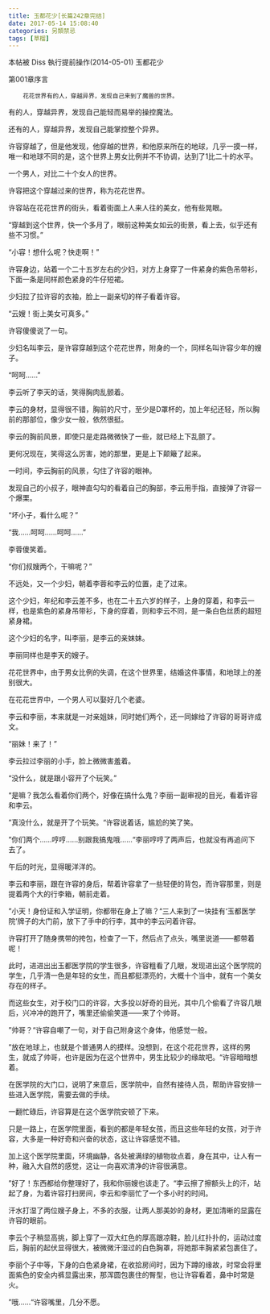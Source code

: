 ```yaml
---
title: 玉都花少[长篇242章完结]
date: 2017-05-14 15:08:40
categories: 另類禁忌
tags: [草榴]
---
```

本帖被 Diss 執行提前操作(2014-05-01)
玉都花少

第001章序言

 
        花花世界有的人，穿越异界，发现自己来到了魔兽的世界。

有的人，穿越异界，发现自己能轻而易举的操控魔法。

还有的人，穿越异界，发现自己能掌控整个异界。

许容穿越了，但是他发现，他穿越的世界，和他原来所在的地球，几乎一摸一样，唯一和地球不同的是，这个世界上男女比例并不不协调，达到了1比二十的水平。

一个男人，对比二十个女人的世界。

许容把这个穿越过来的世界，称为花花世界。

许容站在花花世界的街头，看着街面上人来人往的美女，他有些晃眼。

“穿越到这个世界，快一个多月了，眼前这种美女如云的街景，看上去，似乎还有些不习惯。”

“小容！想什么呢？快走啊！”

许容身边，站着一个二十五岁左右的少妇，对方上身穿了一件紧身的紫色吊带衫，下面一条是同样颜色紧身的牛仔短裙。

少妇拉了拉许容的衣袖，脸上一副亲切的样子看着许容。

“云嫂！街上美女可真多。”

许容傻傻说了一句。

少妇名叫李云，是许容穿越到这个花花世界，附身的一个，同样名叫许容少年的嫂子。

“呵呵……”

李云听了李天的话，笑得胸肉乱颤着。

李云的身材，显得很不错，胸前的尺寸，至少是D罩杯的，加上年纪还轻，所以胸前的那部位，像少女一般，依然很挺。

李云的胸前风景，即使只是走路微微快了一些，就已经上下乱颤了。

更何况现在，笑得这么厉害，她的那里，更是上下颠簸了起来。

一时间，李云胸前的风景，勾住了许容的眼神。

发现自己的小叔子，眼神直勾勾的看着自己的胸部，李云用手指，直接弹了许容一个爆栗。

“坏小子，看什么呢？”

“我……呵呵……呵呵……”

李蓉傻笑着。

“你们叔嫂两个，干嘛呢？”

不远处，又一个少妇，朝着李蓉和李云的位置，走了过来。

这个少妇，年纪和李云差不多，也在二十五六岁的样子，上身的穿着，和李云一样，也是紫色的紧身吊带衫，下身的穿着，则和李云不同，是一条白色丝质的超短紧身裙。

这个少妇的名字，叫李丽，是李云的亲妹妹。

李丽同样也是李天的嫂子。

花花世界中，由于男女比例的失调，在这个世界里，结婚这件事情，和地球上的差别很大。

在花花世界中，一个男人可以娶好几个老婆。

李云和李丽，本来就是一对亲姐妹，同时她们两个，还一同嫁给了许容的哥哥许成文。

“丽妹！来了！”

李云拉过李丽的小手，脸上微微害羞着。

“没什么，就是跟小容开了个玩笑。”

“是嘛？我怎么看着你们两个，好像在搞什么鬼？李丽一副审视的目光，看着许容和李云。

”真没什么，就是开了个玩笑。“许容说着话，尴尬的笑了笑。

”你们两个……哼哼……别跟我搞鬼哦……“李丽哼哼了两声后，也就没有再追问下去了。

午后的时光，显得暖洋洋的。

李云和李丽，跟在许容的身后，帮着许容拿了一些轻便的背包，而许容那里，则是提着两个大的行李箱，朝前走着。

”小天！身份证和入学证明，你都带在身上了嘛？“三人来到了一块挂有‘玉都医学院’牌子的大门前，放下了手中的行李，其中的李云问着许容。

许容打开了随身携带的挎包，检查了一下，然后点了点头，嘴里说道——都带着呢！

此时，进进出出玉都医学院的学生很多，许容粗看了几眼，发现进出这个医学院的学生，几乎清一色是年轻的女生，而且都挺漂亮的，大概十个当中，就有一个美女存在的样子。

而这些女生，对于校门口的许容，大多投以好奇的目光，其中几个偷看了许容几眼后，兴冲冲的跑开了，嘴里还偷偷笑道——来了个帅哥。

”帅哥？“许容自嘲了一句，对于自己附身这个身体，他感觉一般。

”放在地球上，也就是个普通男人的摸样。没想到，在这个花花世界，这样的男生，就成了帅哥，也许是因为在这个世界中，男生比较少的缘故吧。“许容暗暗想着。

在医学院的大门口，说明了来意后，医学院中，自然有接待人员，帮助许容安排一些进入医学院，需要去做的手续。

一翻忙碌后，许容算是在这个医学院安顿了下来。

只是一路上，在医学院里面，看到的都是年轻女孩，而且这些年轻的女孩，对于许容，大多是一种好奇和兴奋的状态，这让许容感觉不错。

加上这个医学院里面，环境幽静，各处被满绿的植物妆点着，身在其中，让人有一种，融入大自然的感觉，这让一向喜欢清净的许容很满意。

”好了！东西都给你整理好了，我和你丽嫂也该走了。“李云擦了擦额头上的汗，站起了身，为着许容打扫房间，李云和李丽忙了一个多小时的时间。

汗水打湿了两位嫂子身上，不多的衣服，让两人那美妙的身材，更加清晰的显露在许容的眼前。

李云个子稍显高挑，脚上穿了一双大红色的厚高跟凉鞋，脸儿红扑扑的，运动过度后，胸前的起伏显得很大，被微微汗湿过的白色胸罩，将她那丰胸紧紧包裹住了。

李丽个子中等，下身的白色紧身裙，在收拾房间时，因为下蹲的缘故，时常会将里面紫色的安全内裤显露出来，那浑圆包裹住的臀型，也让许容看着，鼻中时常是火。

”哦……“许容嘴里，几分不愿。